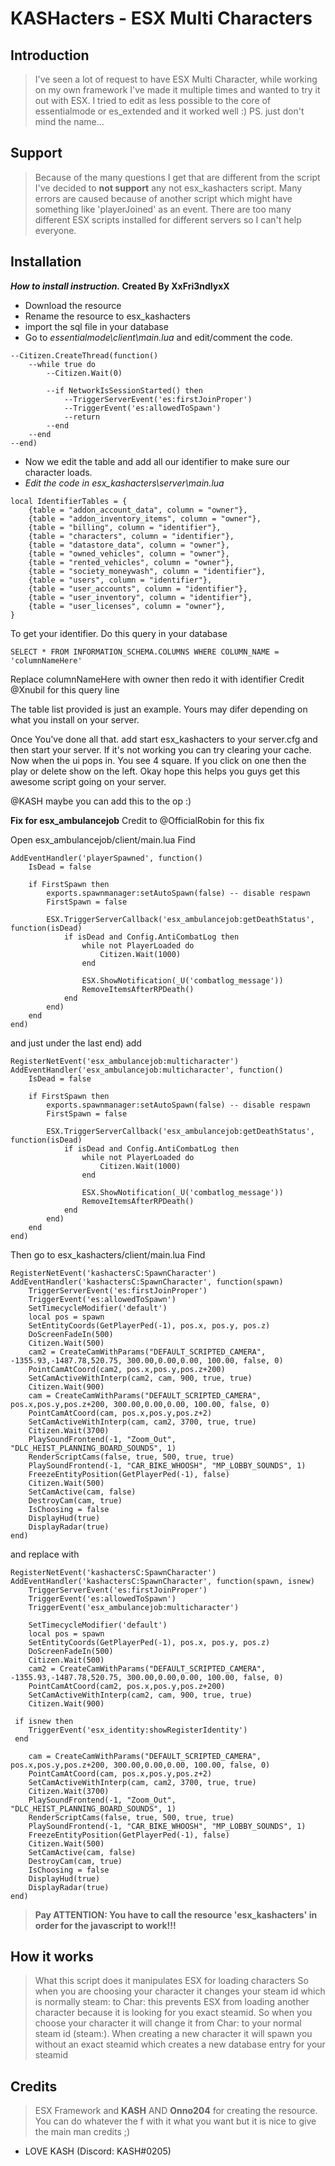 # KASHacters - ESX Multi Characters

## Introduction

> I've seen a lot of request to have ESX Multi Character, while working on my own framework I've made it multiple times and wanted to try it out with ESX. I tried to edit as less possible to the core of essentialmode or es_extended and it worked well :) PS. just don't mind the name...

## Support

> Because of the many questions I get that are different from the script I've decided to **not support** any not esx_kashacters script. Many errors are caused because of another script which might have something like 'playerJoined' as an event. There are too many different ESX scripts installed for different servers so I can't help everyone.

## Installation
**_How to install instruction._ Created By XxFri3ndlyxX**

- Download the resource
- Rename the resource to esx_kashacters
- import the sql file in your database
- Go to *essentialmode\client\main.lua* and edit/comment the code.
```
--Citizen.CreateThread(function()
	--while true do
		--Citizen.Wait(0)

		--if NetworkIsSessionStarted() then
			--TriggerServerEvent('es:firstJoinProper')
			--TriggerEvent('es:allowedToSpawn')
			--return
		--end
	--end
--end)
```
- Now we edit the table and add all our identifier to make sure our character loads.
- *Edit the code in esx_kashacters\server\main.lua*
```
local IdentifierTables = {
    {table = "addon_account_data", column = "owner"},
	{table = "addon_inventory_items", column = "owner"},
    {table = "billing", column = "identifier"},
	{table = "characters", column = "identifier"},
	{table = "datastore_data", column = "owner"},
	{table = "owned_vehicles", column = "owner"},
	{table = "rented_vehicles", column = "owner"},
	{table = "society_moneywash", column = "identifier"},
	{table = "users", column = "identifier"},
    {table = "user_accounts", column = "identifier"},
	{table = "user_inventory", column = "identifier"},
	{table = "user_licenses", column = "owner"},
}
```
To get your identifier.
Do this query in your database
```
SELECT * FROM INFORMATION_SCHEMA.COLUMNS WHERE COLUMN_NAME = 'columnNameHere'
``` 
Replace columnNameHere with owner then redo it with identifier
Credit @Xnubil for this query line 


The table list provided is just an example. Yours may difer depending on what you install on your server.

Once You've done all that. add start esx_kashacters to your server.cfg and then start your server.
If it's not working you can try clearing your cache. Now when the ui pops in. You see 4 square. If you click on one then the play or delete show on the left.  Okay hope this helps you guys get this awesome script going on your server.

@KASH maybe you can add this to the op :)


**Fix for esx_ambulancejob**  Credit to @OfficialRobin for this fix 

Open esx_ambulancejob/client/main.lua
Find 
```
AddEventHandler('playerSpawned', function()
	IsDead = false

	if FirstSpawn then
		exports.spawnmanager:setAutoSpawn(false) -- disable respawn
		FirstSpawn = false

		ESX.TriggerServerCallback('esx_ambulancejob:getDeathStatus', function(isDead)
			if isDead and Config.AntiCombatLog then
				while not PlayerLoaded do
					Citizen.Wait(1000)
				end

				ESX.ShowNotification(_U('combatlog_message'))
				RemoveItemsAfterRPDeath()
			end
		end)
	end
end)
```
and just under the last end) 
add
```
RegisterNetEvent('esx_ambulancejob:multicharacter')
AddEventHandler('esx_ambulancejob:multicharacter', function()
	IsDead = false

	if FirstSpawn then
		exports.spawnmanager:setAutoSpawn(false) -- disable respawn
		FirstSpawn = false

		ESX.TriggerServerCallback('esx_ambulancejob:getDeathStatus', function(isDead)
			if isDead and Config.AntiCombatLog then
				while not PlayerLoaded do
					Citizen.Wait(1000)
				end

				ESX.ShowNotification(_U('combatlog_message'))
				RemoveItemsAfterRPDeath()
			end
		end)
	end
end)
```

Then go to esx_kashacters/client/main.lua
Find 

```
RegisterNetEvent('kashactersC:SpawnCharacter')
AddEventHandler('kashactersC:SpawnCharacter', function(spawn)
    TriggerServerEvent('es:firstJoinProper')
    TriggerEvent('es:allowedToSpawn')
    SetTimecycleModifier('default')
    local pos = spawn
    SetEntityCoords(GetPlayerPed(-1), pos.x, pos.y, pos.z)
    DoScreenFadeIn(500)
    Citizen.Wait(500)
    cam2 = CreateCamWithParams("DEFAULT_SCRIPTED_CAMERA", -1355.93,-1487.78,520.75, 300.00,0.00,0.00, 100.00, false, 0)
    PointCamAtCoord(cam2, pos.x,pos.y,pos.z+200)
    SetCamActiveWithInterp(cam2, cam, 900, true, true)
    Citizen.Wait(900)
    cam = CreateCamWithParams("DEFAULT_SCRIPTED_CAMERA", pos.x,pos.y,pos.z+200, 300.00,0.00,0.00, 100.00, false, 0)
    PointCamAtCoord(cam, pos.x,pos.y,pos.z+2)
    SetCamActiveWithInterp(cam, cam2, 3700, true, true)
    Citizen.Wait(3700)
    PlaySoundFrontend(-1, "Zoom_Out", "DLC_HEIST_PLANNING_BOARD_SOUNDS", 1)
    RenderScriptCams(false, true, 500, true, true)
    PlaySoundFrontend(-1, "CAR_BIKE_WHOOSH", "MP_LOBBY_SOUNDS", 1)
    FreezeEntityPosition(GetPlayerPed(-1), false)
    Citizen.Wait(500)
    SetCamActive(cam, false)
    DestroyCam(cam, true)
    IsChoosing = false
    DisplayHud(true)
    DisplayRadar(true)
end)
```

and replace with 

```
RegisterNetEvent('kashactersC:SpawnCharacter')
AddEventHandler('kashactersC:SpawnCharacter', function(spawn, isnew)
    TriggerServerEvent('es:firstJoinProper')
    TriggerEvent('es:allowedToSpawn')
    TriggerEvent('esx_ambulancejob:multicharacter')

    SetTimecycleModifier('default')
    local pos = spawn
    SetEntityCoords(GetPlayerPed(-1), pos.x, pos.y, pos.z)
    DoScreenFadeIn(500)
    Citizen.Wait(500)
    cam2 = CreateCamWithParams("DEFAULT_SCRIPTED_CAMERA", -1355.93,-1487.78,520.75, 300.00,0.00,0.00, 100.00, false, 0)
    PointCamAtCoord(cam2, pos.x,pos.y,pos.z+200)
    SetCamActiveWithInterp(cam2, cam, 900, true, true)
    Citizen.Wait(900)
	
 if isnew then
	TriggerEvent('esx_identity:showRegisterIdentity')
 end

    cam = CreateCamWithParams("DEFAULT_SCRIPTED_CAMERA", pos.x,pos.y,pos.z+200, 300.00,0.00,0.00, 100.00, false, 0)
    PointCamAtCoord(cam, pos.x,pos.y,pos.z+2)
    SetCamActiveWithInterp(cam, cam2, 3700, true, true)
    Citizen.Wait(3700)
    PlaySoundFrontend(-1, "Zoom_Out", "DLC_HEIST_PLANNING_BOARD_SOUNDS", 1)
    RenderScriptCams(false, true, 500, true, true)
    PlaySoundFrontend(-1, "CAR_BIKE_WHOOSH", "MP_LOBBY_SOUNDS", 1)
    FreezeEntityPosition(GetPlayerPed(-1), false)
    Citizen.Wait(500)
    SetCamActive(cam, false)
    DestroyCam(cam, true)
    IsChoosing = false
    DisplayHud(true)
    DisplayRadar(true)
end)
```

> **Pay ATTENTION: You have to call the resource 'esx_kashacters' in order for the javascript to work!!!**

## How it works
> What this script does it manipulates ESX for loading characters
So when you are choosing your character it changes your steam id which is normally steam: to Char: this prevents ESX from loading another character because it is looking for you exact steamid. So when you choose your character it will change it from Char: to your normal steam id (steam:). When creating a new character it will spawn you without an exact steamid which creates a new database entry for your steamid

## Credits

> ESX Framework and **KASH** AND **Onno204** for creating the resource. You can do whatever the f with it what you want but it is nice to give the main man credits ;)

- LOVE KASH (Discord: KASH#0205)
